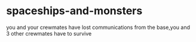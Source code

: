 # spaceships-and-monsters
you and your crewmates have lost communications from the base,you and 3 other crewmates have to survive
